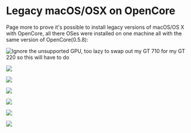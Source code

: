 # Legacy macOS/OSX on OpenCore

Page more to prove it's possible to install legacy versions of macOS/OS X with OpenCore, all there OSes were installed on one machine all with the same version of OpenCore(0.5.8):

![Ignore the unsupported GPU, too lazy to swap out my GT 710 for my GT 220 so this will have to do](../images/installer-guide/legacy-mac-install-md/dumpster/10.7-Lion.png)

![](../images/installer-guide/legacy-mac-install-md/dumpster/10.8-MountainLion.png)

![](../images/installer-guide/legacy-mac-install-md/dumpster/10.9-Mavericks.png)

![](../images/installer-guide/legacy-mac-install-md/dumpster/10.10-Yosemite.png)

![](../images/installer-guide/legacy-mac-install-md/dumpster/10.12-Sierra.png)

![](../images/installer-guide/legacy-mac-install-md/dumpster/10.13-HighSierra.png)

![](../images/installer-guide/legacy-mac-install-md/dumpster/10.15-Catalina.png)
